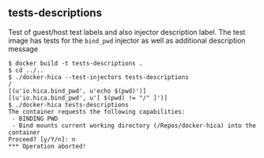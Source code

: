 tests-descriptions
------------------

Test of guest/host test labels and also injector description label.
The test image has tests for the `bind_pwd` injector as well as additional description message

```
$ docker build -t tests-descriptions .
$ cd ../..
$ ./docker-hica --test-injectors tests-descriptions
/
[(u'io.hica.bind_pwd', u'echo $(pwd)')]
[(u'io.hica.bind_pwd', u'[ $(pwd) != "/" ]')]
$ ./docker-hica tests-descriptions
The container requests the following capabilities:
 - BINDING PWD
 - Bind mounts current working directory (/Repos/docker-hica) into the container
Proceed? [y/Y/n]: n
*** Operation aborted!
```
